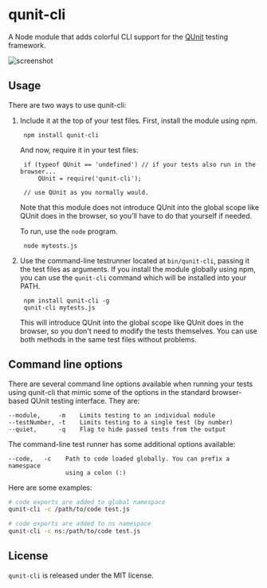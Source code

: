 qunit-cli
=========

A Node module that adds colorful CLI support for the [QUnit](http://qunitjs.com)
testing framework.

![screenshot](screenshot.png)

## Usage

There are two ways to use qunit-cli:

1. Include it at the top of your test files. First, install the module using npm.

        npm install qunit-cli

    And now, require it in your test files:

        if (typeof QUnit == 'undefined') // if your tests also run in the browser...
            QUnit = require('qunit-cli');
        
        // use QUnit as you normally would.

    Note that this module does not introduce QUnit into the global scope like QUnit
    does in the browser, so you'll have to do that yourself if needed.

    To run, use the `node` program.

        node mytests.js

2. Use the command-line testrunner located at `bin/qunit-cli`, passing it the test files as arguments.
    If you install the module globally using npm, you can use the `qunit-cli` command which will be 
    installed into your PATH.

        npm install qunit-cli -g
        qunit-cli mytests.js

    This will introduce QUnit into the global scope like QUnit does in the browser,
    so you don't need to modify the tests themselves. You can use both methods in
    the same test files without problems.

## Command line options

There are several command line options available when running your tests using
qunit-cli that mimic some of the options in the standard browser-based QUnit
testing interface.  They are:

    --module,     -m    Limits testing to an individual module
    --testNumber, -t    Limits testing to a single test (by number)
    --quiet,      -q    Flag to hide passed tests from the output

The command-line test runner has some additional options available:

    --code,   -c    Path to code loaded globally. You can prefix a namespace
                    using a colon (:)

Here are some examples:

```bash
# code exports are added to global namespace
qunit-cli -c /path/to/code test.js

# code exports are added to ns namespace
qunit-cli -c ns:/path/to/code test.js
```

## License

`qunit-cli` is released under the MIT license.
